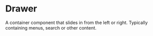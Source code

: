 # Drawer

A container component that slides in from the left or right. Typically containing menus, search or other content.
